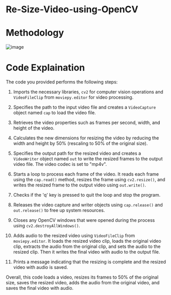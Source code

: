 # Re-Size-Video-using-OpenCV
# Methodology
![image](https://github.com/vinayparjapati5/Re-Size-Video-using-OpenCV/assets/114856104/d596f581-8a93-4995-af18-db905fd1db27)
# Code Explaination
The code you provided performs the following steps:

1. Imports the necessary libraries, `cv2` for computer vision operations and `VideoFileClip` from `moviepy.editor` for video processing.

2. Specifies the path to the input video file and creates a `VideoCapture` object named `cap` to load the video file.

3. Retrieves the video properties such as frames per second, width, and height of the video.

4. Calculates the new dimensions for resizing the video by reducing the width and height by 50% (rescaling to 50% of the original size).

5. Specifies the output path for the resized video and creates a `VideoWriter` object named `out` to write the resized frames to the output video file. The video codec is set to "mp4v".

6. Starts a loop to process each frame of the video. It reads each frame using the `cap.read()` method, resizes the frame using `cv2.resize()`, and writes the resized frame to the output video using `out.write()`.

7. Checks if the 'q' key is pressed to quit the loop and stop the program.

8. Releases the video capture and writer objects using `cap.release()` and `out.release()` to free up system resources.

9. Closes any OpenCV windows that were opened during the process using `cv2.destroyAllWindows()`.

10. Adds audio to the resized video using `VideoFileClip` from `moviepy.editor`. It loads the resized video clip, loads the original video clip, extracts the audio from the original clip, and sets the audio to the resized clip. Then it writes the final video with audio to the output file.

11. Prints a message indicating that the resizing is complete and the resized video with audio is saved.

Overall, this code loads a video, resizes its frames to 50% of the original size, saves the resized video, adds the audio from the original video, and saves the final video with audio.

